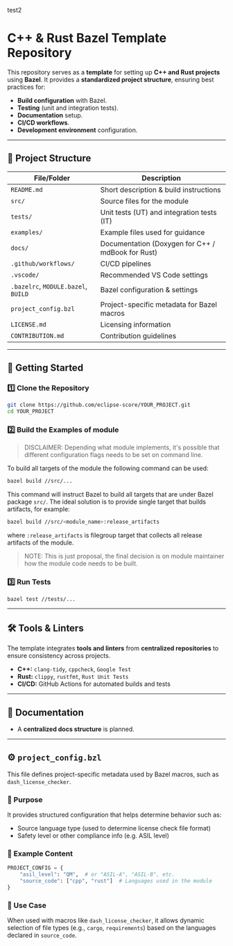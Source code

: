 test2
# C++ & Rust Bazel Template Repository

This repository serves as a **template** for setting up **C++ and Rust projects** using **Bazel**.
It provides a **standardized project structure**, ensuring best practices for:

- **Build configuration** with Bazel.
- **Testing** (unit and integration tests).
- **Documentation** setup.
- **CI/CD workflows**.
- **Development environment** configuration.

---

## 📂 Project Structure

| File/Folder                         | Description                                       |
| ----------------------------------- | ------------------------------------------------- |
| `README.md`                         | Short description & build instructions            |
| `src/`                              | Source files for the module                       |
| `tests/`                            | Unit tests (UT) and integration tests (IT)        |
| `examples/`                         | Example files used for guidance                   |
| `docs/`                             | Documentation (Doxygen for C++ / mdBook for Rust) |
| `.github/workflows/`                | CI/CD pipelines                                   |
| `.vscode/`                          | Recommended VS Code settings                      |
| `.bazelrc`, `MODULE.bazel`, `BUILD` | Bazel configuration & settings                    |
| `project_config.bzl`                | Project-specific metadata for Bazel macros        |
| `LICENSE.md`                        | Licensing information                             |
| `CONTRIBUTION.md`                   | Contribution guidelines                           |

---

## 🚀 Getting Started

### 1️⃣ Clone the Repository

```sh
git clone https://github.com/eclipse-score/YOUR_PROJECT.git
cd YOUR_PROJECT
```

### 2️⃣ Build the Examples of module

> DISCLAIMER: Depending what module implements, it's possible that different
> configuration flags needs to be set on command line.

To build all targets of the module the following command can be used:

```sh
bazel build //src/...
```

This command will instruct Bazel to build all targets that are under Bazel
package `src/`. The ideal solution is to provide single target that builds
artifacts, for example:

```sh
bazel build //src/<module_name>:release_artifacts
```

where `:release_artifacts` is filegroup target that collects all release
artifacts of the module.

> NOTE: This is just proposal, the final decision is on module maintainer how
> the module code needs to be built.

### 3️⃣ Run Tests

```sh
bazel test //tests/...
```

---

## 🛠 Tools & Linters

The template integrates **tools and linters** from **centralized repositories** to ensure consistency across projects.

- **C++:** `clang-tidy`, `cppcheck`, `Google Test`
- **Rust:** `clippy`, `rustfmt`, `Rust Unit Tests`
- **CI/CD:** GitHub Actions for automated builds and tests

---

## 📖 Documentation

- A **centralized docs structure** is planned.

---

## ⚙️ `project_config.bzl`

This file defines project-specific metadata used by Bazel macros, such as `dash_license_checker`.

### 📌 Purpose

It provides structured configuration that helps determine behavior such as:

- Source language type (used to determine license check file format)
- Safety level or other compliance info (e.g. ASIL level)

### 📄 Example Content

```python
PROJECT_CONFIG = {
    "asil_level": "QM",  # or "ASIL-A", "ASIL-B", etc.
    "source_code": ["cpp", "rust"]  # Languages used in the module
}
```

### 🔧 Use Case

When used with macros like `dash_license_checker`, it allows dynamic selection of file types
 (e.g., `cargo`, `requirements`) based on the languages declared in `source_code`.
